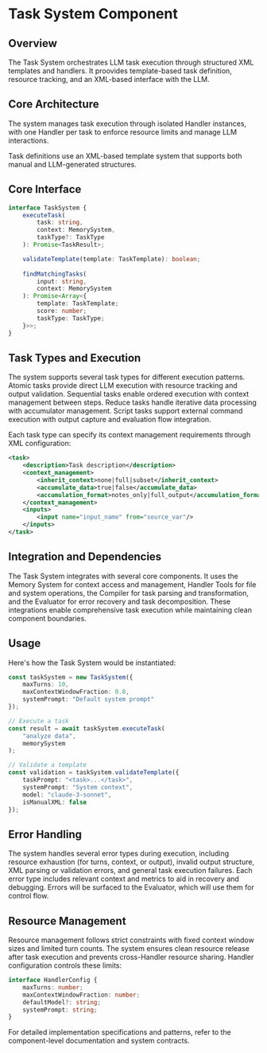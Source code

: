 # Task System Component

## Overview

The Task System orchestrates LLM task execution through structured XML templates and handlers. It proovides template-based task definition, resource tracking, and an XML-based interface with the LLM.

## Core Architecture

The system manages task execution through isolated Handler instances, with one Handler per task to enforce resource limits and manage LLM interactions. 

Task definitions use an XML-based template system that supports both manual and LLM-generated structures. 

## Core Interface

```typescript
interface TaskSystem {
    executeTask(
        task: string,
        context: MemorySystem,
        taskType?: TaskType
    ): Promise<TaskResult>;

    validateTemplate(template: TaskTemplate): boolean;
    
    findMatchingTasks(
        input: string,
        context: MemorySystem
    ): Promise<Array<{
        template: TaskTemplate;
        score: number;
        taskType: TaskType;
    }>>;
}
```

## Task Types and Execution

The system supports several task types for different execution patterns. Atomic tasks provide direct LLM execution with resource tracking and output validation. Sequential tasks enable ordered execution with context management between steps. Reduce tasks handle iterative data processing with accumulator management. Script tasks support external command execution with output capture and evaluation flow integration.

Each task type can specify its context management requirements through XML configuration:

```xml
<task>
    <description>Task description</description>
    <context_management>
        <inherit_context>none|full|subset</inherit_context>
        <accumulate_data>true|false</accumulate_data>
        <accumulation_format>notes_only|full_output</accumulation_format>
    </context_management>
    <inputs>
        <input name="input_name" from="source_var"/>
    </inputs>
</task>
```

## Integration and Dependencies

The Task System integrates with several core components. It uses the Memory System for context access and management, Handler Tools for file and system operations, the Compiler for task parsing and transformation, and the Evaluator for error recovery and task decomposition. These integrations enable comprehensive task execution while maintaining clean component boundaries.

## Usage

Here's how the Task System would be instantiated:

```typescript
const taskSystem = new TaskSystem({
    maxTurns: 10,
    maxContextWindowFraction: 0.8,
    systemPrompt: "Default system prompt"
});

// Execute a task
const result = await taskSystem.executeTask(
    "analyze data",
    memorySystem
);

// Validate a template
const validation = taskSystem.validateTemplate({
    taskPrompt: "<task>...</task>",
    systemPrompt: "System context",
    model: "claude-3-sonnet",
    isManualXML: false
});
```

## Error Handling

The system handles several error types during execution, including resource exhaustion (for turns, context, or output), invalid output structure, XML parsing or validation errors, and general task execution failures. Each error type includes relevant context and metrics to aid in recovery and debugging. Errors will be surfaced to the Evaluator, which will use them for control flow.

## Resource Management

Resource management follows strict constraints with fixed context window sizes and limited turn counts. The system ensures clean resource release after task execution and prevents cross-Handler resource sharing. Handler configuration controls these limits:

```typescript
interface HandlerConfig {
    maxTurns: number;
    maxContextWindowFraction: number;
    defaultModel?: string;
    systemPrompt: string;
}
```

For detailed implementation specifications and patterns, refer to the component-level documentation and system contracts.
